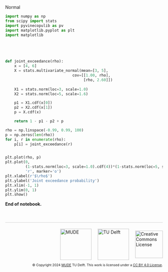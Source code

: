 <userStyle>Normal</userStyle>

```python
import numpy as np
from scipy import stats
import pyvinecopulib as pv
import matplotlib.pyplot as plt
import matplotlib

```

```python




def joint_exceedance(rho):
    x = [4, 6]
    X = stats.multivariate_normal(mean=[3, 5],
                              cov=[[1.00, rho],
                                   [rho, 2.60]])
    
    X1 = stats.norm(loc=3, scale=1.0)
    X2 = stats.norm(loc=5, scale=1.6)

    p1 = X1.cdf(x[0])
    p2 = X2.cdf(x[1])
    p = X.cdf(x)

    return 1 - p1 - p2 + p

rho = np.linspace(-0.99, 0.99, 100)
p = np.zeros(len(rho))
for i, r in enumerate(rho):
    p[i] = joint_exceedance(r)


plt.plot(rho, p)
plt.plot(0,
         (1-stats.norm(loc=3, scale=1.0).cdf(4))*(1-stats.norm(loc=5, scale=1.6).cdf(6)),
         'r', marker='o')
plt.xlabel(r'$\rho$')
plt.ylabel('Joint exceedance probability')
plt.xlim(-1, 1)
plt.ylim(0, 1)
plt.show()
```

<!-- #region -->
**End of notebook.**

<div style="margin-top: 50px; padding-top: 20px; border-top: 1px solid #ccc;">
  <div style="display: flex; justify-content: flex-end; gap: 20px; align-items: center;">
    <a rel="MUDE" href="http://mude.citg.tudelft.nl/">
      <img alt="MUDE" style="width:100px; height:auto;" src="https://gitlab.tudelft.nl/mude/public/-/raw/main/mude-logo/MUDE_Logo-small.png" />
    </a>
    <a rel="TU Delft" href="https://www.tudelft.nl/en/ceg">
      <img alt="TU Delft" style="width:100px; height:auto;" src="https://gitlab.tudelft.nl/mude/public/-/raw/main/tu-logo/TU_P1_full-color.png" />
    </a>
    <a rel="license" href="http://creativecommons.org/licenses/by/4.0/">
      <img alt="Creative Commons License" style="width:88px; height:auto;" src="https://i.creativecommons.org/l/by/4.0/88x31.png" />
    </a>
  </div>
  <div style="font-size: 75%; margin-top: 10px; text-align: right;">
    &copy; Copyright 2024 <a rel="MUDE" href="http://mude.citg.tudelft.nl/">MUDE</a> TU Delft. 
    This work is licensed under a <a rel="license" href="http://creativecommons.org/licenses/by/4.0/">CC BY 4.0 License</a>.
  </div>
</div>


<!--tested with WS_2_8_solution.ipynb-->
<!-- #endregion -->
